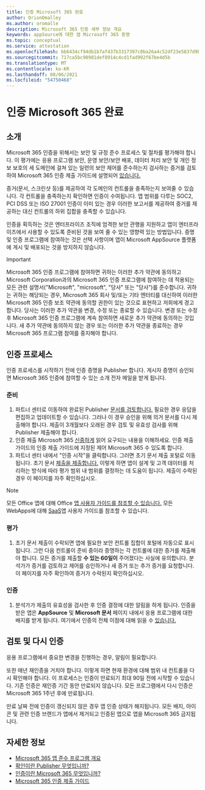 ```yaml
---
title: 인증 Microsoft 365 완료
author: OrionOmalley
ms.author: oromalle
description: Microsoft 365 인증 세부 정보 개요
keywords: appSource에 대한 앱 Microsoft 365 증명
ms.topic: conceptual
ms.service: attestation
ms.openlocfilehash: bb6434cf94db1b7af437b3317397c0ba26a4c52df23e5837d9bcab1e98ff7a47
ms.sourcegitcommit: 717ca5bc90981def8914c4cd1fad992f67be4d5b
ms.translationtype: MT
ms.contentlocale: ko-KR
ms.lasthandoff: 08/06/2021
ms.locfileid: "54750468"
---
```

# <a name="complete-microsoft-365-certification"></a>인증 Microsoft 365 완료

## <a name="introduction"></a>소개

Microsoft 365 인증을 위해서는 보안 및 규정 준수 프로세스 및 절차를 평가해야 합니다. 이 평가에는 응용 프로그램 보안, 운영 보안/보안 배포, 데이터 처리 보안 및 개인 정보 보호의 세 도메인에 걸쳐 있는 일련의 보안 제어를 준수하는지 검사하는 증거를 검토하여 Microsoft 365 인증 제출 가이드에 설명되어 [있습니다.](https://docs.microsoft.com/microsoft-365-app-certification/docs/certification-submission-guide)

증거(문서, 스크린샷 등)를 제공하여 각 도메인의 컨트롤을 충족하는지 보여줄 수 있습니다. 각 컨트롤을 충족하는지 확인하면 인증이 수여됩니다. 앱 범위를 다루는 SOC2, PCI DSS 또는 ISO 27001 인증이 이미 있는 경우 이러한 보고서를 제공하여 증거를 제공하는 대신 컨트롤의 하위 집합을 충족할 수 있습니다. 

인증을 획득하는 것은 엔터프라이즈 조직에 엄격한 보안 관행을 지원하고 앱이 엔터프라이즈에서 사용할 수 있도록 준비된 것을 보여 줄 수 있는 영향력 있는 방법입니다. 증명 및 인증 프로그램에 참여하는 것은 선택 사항이며 앱이 Microsoft AppSource 플랫폼에 게시 및 배포되는 것을 방지하지 않습니다.

> [!IMPORTANT]
> Microsoft 365 인증 프로그램에 참여하면 귀하는 이러한 추가 약관에 동의하고 Microsoft Corporation과의 Microsoft 365 인증 프로그램에 참여하는 데 적용되는 모든 관련 설명서("Microsoft", "microsoft", "당사" 또는 "당사")를 준수합니다. 귀하는 귀하는 해당되는 경우, Microsoft 365 회사 및/또는 기타 엔터티를 대신하여 이러한 Microsoft 365 인증 보조 약관에 동의할 권한이 있는 것으로 표현하고 저희에게 경고합니다. 당사는 이러한 추가 약관을 변경, 수정 또는 종료할 수 있습니다. 변경 또는 수정 후 Microsoft 365 인증 프로그램에 계속 참여하면 새로운 추가 약관에 동의하는 것입니다. 새 추가 약관에 동의하지 않는 경우 또는 이러한 추가 약관을 종료하는 경우 Microsoft 365 프로그램 참여를 중지해야 합니다.

## <a name="certification-process"></a>인증 프로세스

인증 프로세스를 시작하기 전에 인증 증명을 Publisher 합니다. 게시자 증명이 승인되면 Microsoft 365 인증에 참여할 수 있는 소개 전자 메일을 받게 됩니다.

### <a name="preparation"></a>준비
1. 파트너 센터로 이동하여 완료된 Publisher [문서를 검토합니다.]( https://docs.microsoft.com/microsoft-365-app-certification/docs/attestation) 필요한 경우 응답을 편집하고 업데이트할 수 있습니다. 그러나 이 경우 승인을 위해 의거 문서를 다시 제출해야 합니다. 제출이 3개월보다 오래된 경우 검토 및 유효성 검사를 위해 Publisher 제출해야 합니다. 
1. 인증 제출 Microsoft 365 [신중하게](https://docs.microsoft.com/microsoft-365-app-certification/docs/certification-submission-guide) 읽어 요구되는 내용을 이해하세요. 인증 제출 가이드의 인증 []( https://docs.microsoft.com/microsoft-365-app-certification/docs/certification-submission-guide#app-certification-criteria) 제출 가이드에 지정된 제어 Microsoft 365 수 있도록 합니다.
1. 파트너 센터 내에서 "인증 시작"을 클릭합니다. 그러면 초기 문서 제출 포털로 이동됩니다. 초기 문서 [제출을 제출합니다.](https://docs.microsoft.com/microsoft-365-app-certification/docs/certification-submission-guide#initial-document-submission) 이렇게 하면 앱이 설계 및 고객 데이터를 처리하는 방식에 따라 평가 범위 내 범위를 결정하는 데 도움이 됩니다. 제출이 수락된 경우 이 페이지를 자주 확인하십시오.

>[!NOTE]
>모든 Office 앱에 대해 Office [앱 사용자 가이드를 참조할 수 있습니다.](https://docs.microsoft.com/microsoft-365-app-certification/docs/userguide) 모든 WebApps에 대해 [SaaS](https://docs.microsoft.com/en-us/microsoft-365-app-certification/docs/saasuserguide)앱 사용자 가이드를 참조할 수 있습니다.

### <a name="assessment"></a>평가
1. 초기 문서 제출이 수락되면 앱에 필요한 보안 컨트롤 집합이 포털에 자동으로 표시됩니다. 그런 다음 컨트롤이 준비 중이라 증명하는 각 컨트롤에 대한 증거를 제출해야 합니다. 모든 증거를 제출할 **수 있는 60일이** 주어졌다는 사실에 유의합니다. 분석가가 증거를 검토하고 제어를 승인하거나 새 증거 또는 추가 증거를 요청합니다. 이 페이지를 자주 확인하여 증거가 수락된지 확인하십시오.
### <a name="certification"></a>인증
1. 분석가가 제출의 유효성을 검사한 후 인증 결정에 대한 알림을 하게 됩니다. 인증을 받은 앱은 **AppSource** 및 **Microsoft 문서** 페이지 내에서 응용 프로그램에 대한 배지를 받게 됩니다. 여기에서 인증의 전체 이점에 대해 읽을 수 [있습니다.](https://docs.microsoft.com/microsoft-365-app-certification/docs/enterprise-app-certification-guide#program-benefits)

## <a name="review-and-re-certification"></a>검토 및 다시 인증
응용 프로그램에서 중요한 변경을 [](https://docs.microsoft.com/microsoft-365-app-certification/docs/certification-submission-guide#significant-changes) 진행하는 경우, 알림이 필요합니다.

또한 매년 재인증을 거치야 합니다. 이렇게 하면 현재 환경에 대해 범위 내 컨트롤을 다시 확인해야 합니다. 이 프로세스는 인증이 만료되기 최대 90일 전에 시작할 수 있습니다. 기존 인증은 재인증 기간 동안 만료되지 않습니다. 모든 프로그램에서 다시 인증은 Microsoft 365 1주년 후에 만료됩니다.

만료 날짜 전에 인증이 갱신되지 않은 경우 앱 인증 상태가 해지됩니다. 모든 배지, 아이콘 및 관련 인증 브랜드가 앱에서 제거되고 인증된 앱으로 앱을 Microsoft 365 금지됩니다.



## <a name="learn-more"></a>자세한 정보

* [Microsoft 365 앱 준수 프로그램 개요](~/overview.md)  
* [확인이란 Publisher 무엇입니까?](https://docs.microsoft.com/azure/active-directory/develop/publisher-verification-overview)
* [인증이란 Microsoft 365 무엇입니까?](~/docs/enterprise-app-certification-guide.md)  
* [Microsoft 365 인증 제출 가이드](~/docs/certification-submission-guide.md)
